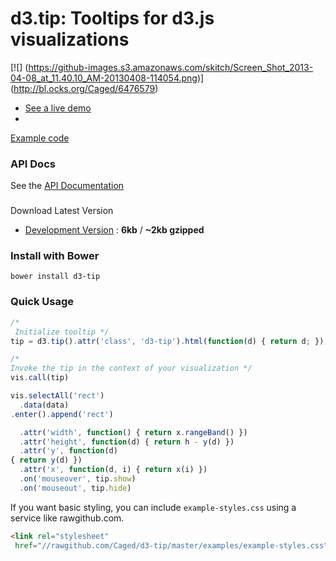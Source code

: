 # d3.tip: Tooltips for d3.js visualizations

[![]
(https://github-images.s3.amazonaws.com/skitch/Screen_Shot_2013-04-08_at_11.40.10_AM-20130408-114054.png)]
(http://bl.ocks.org/Caged/6476579)

* [See a live demo](http://bl.ocks.org/Caged/6476579)
* 
[Example code](/examples)

### API Docs
See the [API Documentation](docs/index.md)

###
 Download Latest Version
* [Development Version](https://raw.github.com/Caged/d3-tip/master/index.js)
 : **6kb** / **~2kb gzipped**

### Install with Bower
```
bower install d3-tip
```

### Quick Usage
```javascript
/*
 Initialize tooltip */
tip = d3.tip().attr('class', 'd3-tip').html(function(d) { return d; });

/* 
Invoke the tip in the context of your visualization */
vis.call(tip)

vis.selectAll('rect')
  .data(data)
.enter().append('rect')

  .attr('width', function() { return x.rangeBand() })
  .attr('height', function(d) { return h - y(d) })
  .attr('y', function(d) 
{ return y(d) })
  .attr('x', function(d, i) { return x(i) })
  .on('mouseover', tip.show)
  .on('mouseout', tip.hide)
```

If you want 
basic styling, you can include `example-styles.css` using a service like
rawgithub.com.

```html
<link rel="stylesheet"
 href="//rawgithub.com/Caged/d3-tip/master/examples/example-styles.css">
```
